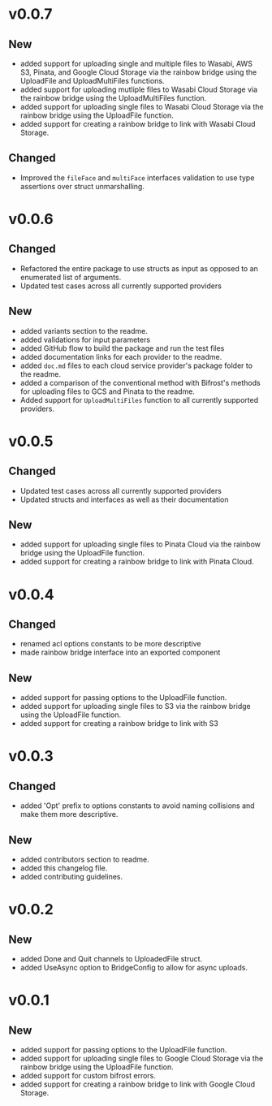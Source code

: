 # v0.0.7

## New

- added support for uploading single and multiple files to Wasabi, AWS S3, Pinata, and Google Cloud Storage via the rainbow bridge using the UploadFile and UploadMultiFiles functions.
- added support for uploading mutliple files to Wasabi Cloud Storage via the rainbow bridge using the UploadMultiFiles function.
- added support for uploading single files to Wasabi Cloud Storage via the rainbow bridge using the UploadFile function.
- added support for creating a rainbow bridge to link with Wasabi Cloud Storage.

## Changed

- Improved the `fileFace` and `multiFace` interfaces validation to use type assertions over struct unmarshalling.

# v0.0.6

## Changed

- Refactored the entire package to use structs as input as opposed to an enumerated list of arguments.
- Updated test cases across all currently supported providers

## New

- added variants section to the readme.
- added validations for input parameters
- added GitHub flow to build the package and run the test files
- added documentation links for each provider to the readme.
- added `doc.md` files to each cloud service provider's package folder to the readme.
- added a comparison of the conventional method with Bifrost's methods for uploading files to GCS and Pinata to the readme.
- Added support for `UploadMultiFiles` function to all currently supported providers.

# v0.0.5

## Changed

- Updated test cases across all currently supported providers
- Updated structs and interfaces as well as their documentation

## New

- added support for uploading single files to Pinata Cloud via the rainbow bridge using the UploadFile function.
- added support for creating a rainbow bridge to link with Pinata Cloud.

# v0.0.4

## Changed

- renamed acl options constants to be more descriptive
- made rainbow bridge interface into an exported component

## New

- added support for passing options to the UploadFile function.
- added support for uploading single files to S3 via the rainbow bridge using the UploadFile function.
- added support for creating a rainbow bridge to link with S3

# v0.0.3

## Changed

- added 'Opt' prefix to options constants to avoid naming collisions and make them more descriptive.

## New

- added contributors section to readme.
- added this changelog file.
- added contributing guidelines.

# v0.0.2

## New

- added Done and Quit channels to UploadedFile struct.
- added UseAsync option to BridgeConfig to allow for async uploads.

# v0.0.1

## New

- added support for passing options to the UploadFile function.
- added support for uploading single files to Google Cloud Storage via the rainbow bridge using the UploadFile function.
- added support for custom bifrost errors.
- added support for creating a rainbow bridge to link with Google Cloud Storage.
